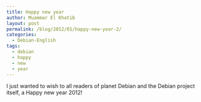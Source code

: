 ```yaml
---
title: Happy new year
author: Muammar El Khatib
layout: post
permalink: /blog/2012/01/happy-new-year-2/
categories:
  - Debian-English
tags:
  - debian
  - happy
  - new
  - year
---
```

I just wanted to wish to all readers of planet Debian and the Debian project itself, a Happy new year 2012!